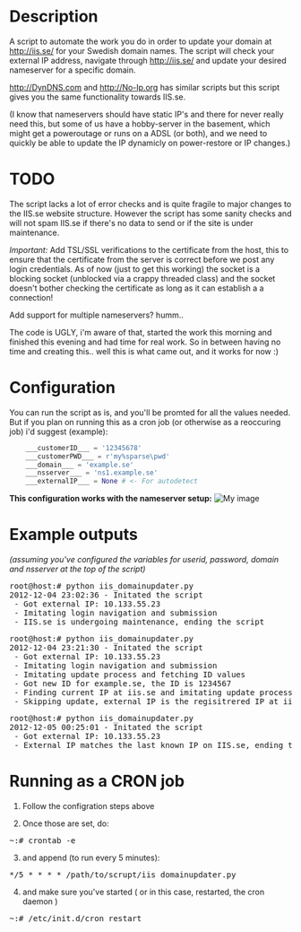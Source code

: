 Description
=================

A script to automate the work you do in order to update your domain at http://iis.se/ for your Swedish domain names.
The script will check your external IP address, navigate through http://iis.se/ and update your desired nameserver for a specific domain.

http://DynDNS.com and http://No-Ip.org has similar scripts but this script gives you the same functionality towards IIS.se.

(I know that nameservers should have static IP's and there for never really need this,
but some of us have a hobby-server in the basement, which might get a poweroutage or runs on a ADSL (or both),
and we need to quickly be able to update the IP dynamicly on power-restore or IP changes.)


TODO
=================

The script lacks a lot of error checks and is quite fragile to major changes to the IIS.se website structure.
However the script has some sanity checks and will not spam IIS.se if there's no data to send or if the site is under maintenance.

*Important:*
Add TSL/SSL verifications to the certificate from the host,
this to ensure that the certificate from the server is correct before we post any login credentials.
As of now (just to get this working) the socket is a blocking socket (unblocked via a crappy threaded class) and
the socket doesn't bother checking the certificate as long as it can establish a a connection!

Add support for multiple nameservers? humm..

The code is UGLY, i'm aware of that, started the work this morning and finished this evening and had time for real work.
So in between having no time and creating this.. well this is what came out, and it works for now :)


Configuration
=================
You can run the script as is, and you'll be promted for all the values needed.
But if you plan on running this as a cron job (or otherwise as a reoccuring job) i'd suggest (example):
```python
    ___customerID___ = '12345678'
    ___customerPWD___ = r'my%sparse\pwd'
    ___domain___ = 'example.se'
    ___nsserver___ = 'ns1.example.se'
    ___externalIP___ = None # <- For autodetect
```
__This configuration works with the nameserver setup:__
![My image](https://lh3.googleusercontent.com/-i1cuSLcuxXXAFfCqBAVHhkSEHo5W4lJQ-3Hm1ls9xzrWKlPlpVEtLiHh4eZh3QSKam5H5A5bPU)


Example outputs
=================

*(assuming you've configured the variables for userid, password, domain and nsserver at the top of the script)*

<pre>
root@host:# python iis_domainupdater.py 
2012-12-04 23:02:36 - Initated the script
 - Got external IP: 10.133.55.23
 - Imitating login navigation and submission
 - IIS.se is undergoing maintenance, ending the script
</pre>

<pre>
root@host:# python iis_domainupdater.py 
2012-12-04 23:21:30 - Initated the script
 - Got external IP: 10.133.55.23
 - Imitating login navigation and submission
 - Imitating update process and fetching ID values
 - Got new ID for example.se, the ID is 1234567
 - Finding current IP at iis.se and imitating update process
 - Skipping update, external IP is the regisitrered IP at iis.se
</pre>

<pre>
root@host:# python iis_domainupdater.py
2012-12-05 00:25:01 - Initated the script
 - Got external IP: 10.133.55.23
 - External IP matches the last known IP on IIS.se, ending the script
</pre>

Running as a CRON job
=================

1. Follow the configration steps above

2. Once those are set, do:
<pre>~:# crontab -e</pre>

3. and append (to run every 5 minutes):
<pre>*/5 * * * * /path/to/scrupt/iis_domainupdater.py</pre>

4. and make sure you've started ( or in this case, restarted, the cron daemon )
<pre>~:# /etc/init.d/cron restart</pre>
